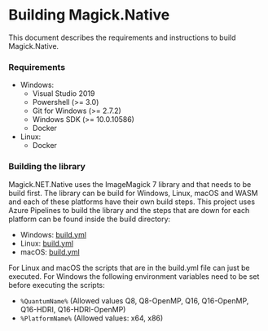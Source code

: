 # Building Magick.Native

This document describes the requirements and instructions to build Magick.Native.

### Requirements

- Windows:
  - Visual Studio 2019
  - Powershell (>= 3.0)
  - Git for Windows (>= 2.7.2)
  - Windows SDK (>= 10.0.10586)
  - Docker
- Linux:
  - Docker

### Building the library

Magick.NET.Native uses the ImageMagick 7 library and that needs to be build first. The library can be build for Windows, Linux,
macOS and WASM and each of these platforms have their own build steps. This project uses Azure Pipelines to build the library
and the steps that are down for each platform can be found inside the build directory:

- Windows: [build.yml](blob/master/build/dotnet/windows/build.yml)
- Linux: [build.yml](blob/master/build/dotnet/linux/build.yml)
- macOS: [build.yml](blob/master/build/dotnet/macos/build.yml)

For Linux and macOS the scripts that are in the build.yml file can just be executed. For Windows the following environment
variables need to be set before executing the scripts:

- `%QuantumName%` (Allowed values Q8, Q8-OpenMP, Q16, Q16-OpenMP, Q16-HDRI, Q16-HDRI-OpenMP)
- `%PlatformName%` (Allowed values: x64, x86)